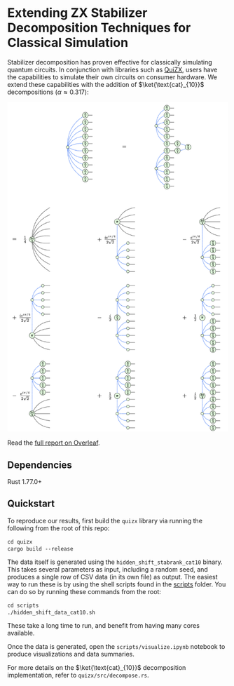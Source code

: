 # Extending ZX Stabilizer Decomposition Techniques for Classical Simulation

Stabilizer decomposition has proven effective for classically simulating quantum circuits. 
In conjunction with libraries such as [QuiZX](https://github.com/zxcalc/quizx), users have the capabilities to simulate their own circuits on consumer hardware. 
We extend these capabilities with the addition of $\ket{\text{cat}_{10}}$ decompositions ($\alpha \approx 0.317$):

![image](cat10.png)

Read the [full report on Overleaf](https://www.overleaf.com/read/dhkmcdkjkkxp#6b1cd6).

## Dependencies

Rust 1.77.0+

## Quickstart

To reproduce our results, first build the `quizx` library via running the following from the root of this repo:

    cd quizx
    cargo build --release

The data itself is generated using the `hidden_shift_stabrank_cat10` binary. This takes several parameters as input, including a random seed, and produces a single row of CSV data (in its own file) as output. The easiest way to run these is by using the shell scripts found in the [scripts](scripts) folder. You can do so by running these commands from the root:

    cd scripts
    ./hidden_shift_data_cat10.sh
    
These take a long time to run, and benefit from having many cores available.

Once the data is generated, open the `scripts/visualize.ipynb` notebook to produce visualizations and data summaries.

For more details on the $\ket{\text{cat}_{10}}$ decomposition implementation, refer to `quizx/src/decompose.rs`.
